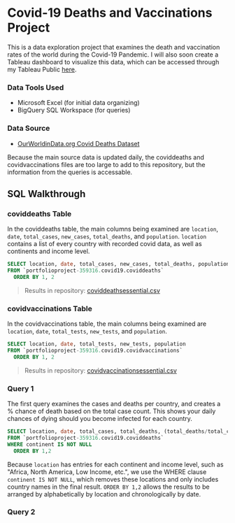 # Covid-19 Deaths and Vaccinations Project

This is a data exploration project that examines the death and vaccination rates of the world during the Covid-19 Pandemic.  I will also soon create a Tableau dashboard to visualize this data, which can be accessed through my Tableau Public [here](https://public.tableau.com/app/profile/steven.brown8512).

### Data Tools Used
- Microsoft Excel (for initial data organizing)
- BigQuery SQL Workspace (for queries)

### Data Source
- [OurWorldinData.org Covid Deaths Dataset](https://ourworldindata.org/covid-deaths)

Because the main source data is updated daily, the coviddeaths and covidvaccinations files are too large to add to this repository, but the information from the queries is accessable.  

## SQL Walkthrough
### coviddeaths Table
In the coviddeaths table, the main columns being examined are `location`, `date`, `total_cases`, `new_cases`, `total_deaths`, and `population`. `location` contains a list of every country with recorded covid data, as well as continents and income level.

```SQL
SELECT location, date, total_cases, new_cases, total_deaths, population
FROM `portfolioproject-359316.covid19.coviddeaths`
  ORDER BY 1, 2
```
>Results in repository: [coviddeathsessential.csv](https://github.com/sgbrown29/Covid19DeathsandVaccinations/blob/main/coviddeathsessential.csv)

### covidvaccinations Table

In the covidvaccinations table, the main columns being examined are `location`, `date`, `total_tests`, `new_tests`, and `population`.

```SQL
SELECT location, date, total_tests, new_tests, population
FROM `portfolioproject-359316.covid19.covidvaccinations`
  ORDER BY 1, 2
```
>Results in repository: [covidvaccinationsessential.csv](https://github.com/sgbrown29/Covid19DeathsandVaccinations/blob/main/covidvaccinationsessential.csv)

### Query 1
The first query examines the cases and deaths per country, and creates a % chance of death based on the total case count.  This shows your daily chances of dying should you become infected for each country.  

```SQL
SELECT location, date, total_cases, total_deaths, (total_deaths/total_cases)*100 AS DeathPercentage
FROM `portfolioproject-359316.covid19.coviddeaths`
WHERE continent IS NOT NULL
  ORDER BY 1,2
 ```
Because `location` has entries for each continent and income level, such as "Africa, North America, Low Income, etc.", we use the WHERE clause `continent IS NOT NULL`, which removes these locations and only includes country names in the final result. `ORDER BY 1,2` allows the results to be arranged by alphabetically by location and chronologically by date.

### Query 2


